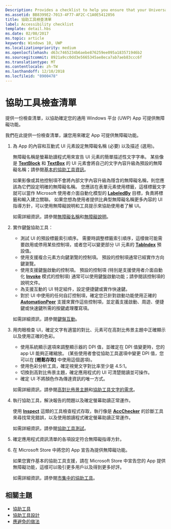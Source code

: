 ```yaml
---
Description: Provides a checklist to help you ensure that your Universal Windows Platform (UWP) app is accessible.
ms.assetid: BB8399E2-7013-4F77-AF2C-C1A0E5412856
title: 協助工具檢查清單
label: Accessibility checklist
template: detail.hbs
ms.date: 02/08/2017
ms.topic: article
keywords: Windows 10, UWP
ms.localizationpriority: medium
ms.openlocfilehash: d63c7465234b6aebe876259ee095a183571946b2
ms.sourcegitcommit: 8921a9cc0dd3e5665345ae8eca7ab7aeb83ccc6f
ms.translationtype: MT
ms.contentlocale: zh-TW
ms.lasthandoff: 12/10/2018
ms.locfileid: "8900478"
---
```

# <a name="accessibility-checklist"></a>協助工具檢查清單



提供一份檢查清單，以協助確定您的通用 Windows 平台 (UWP) App 可提供無障礙功能。

我們在此提供一份檢查清單，讓您用來確定 App 可提供無障礙功能。

1.  為 App 的內容和互動式 UI 元素設定無障礙名稱 (必要) 以及描述 (選用)。

    無障礙名稱是螢幕助讀程式用來宣告 UI 元素的簡單描述性文字字串。 某些像是 [**TextBlock**](https://msdn.microsoft.com/library/windows/apps/BR209652) 和 [**TextBox**](https://msdn.microsoft.com/library/windows/apps/BR209683) 的 UI 元素會將自己的文字內容升級為預設的無障礙名稱；請參閱[基本的協助工具資訊](basic-accessibility-information.md#name_from_inner_text)。

    如果影像或其他控制項不會將內部文字內容升級為隱含的無障礙名稱，則您應該為它們設定明確的無障礙名稱。 您應該在表單元素使用標籤，這樣標籤文字就可以當作 Microsoft 使用者介面自動化模型的 [**LabeledBy**](https://msdn.microsoft.com/library/windows/apps/Hh759769) 目標，負責將標籤和輸入建立關聯。 如果您想為使用者提供比典型無障礙名稱更多內容的 UI 指導方針，可以使用無障礙說明和工具提示來協助使用者了解 UI。

    如需詳細資訊，請參閱[無障礙名稱](basic-accessibility-information.md#accessible_name)和[無障礙說明](basic-accessibility-information.md)。

2.  實作鍵盤協助工具：

    * 測試 UI 的預設標籤索引順序。 需要時調整標籤索引順序，這樣做可能需要啟用或停用某些控制項，或者您可以變更部分 UI 元素的 [**TabIndex**](https://msdn.microsoft.com/library/windows/apps/BR209461) 預設值。
    * 使用支援複合元素方向鍵瀏覽的控制項。 預設的控制項通常已經實作方向鍵瀏覽。
    * 使用支援鍵盤啟動的控制項。 預設的控制項 (特別是支援使用者介面自動化 [**Invoke**](https://msdn.microsoft.com/library/windows/apps/BR242582) 模式的控制項) 通常可以使用鍵盤啟動功能；請參閱該控制項的說明文件。
    * 為支援互動的 UI 特定組件，設定便捷鍵或實作快速鍵。
    * 對於 UI 中使用的任何自訂控制項，確定您已針對啟動功能使用正確的 [**AutomationPeer**](https://msdn.microsoft.com/library/windows/apps/BR209185) 支援來實作這些控制項，並定義支援啟動、周遊、便捷鍵或快速鍵所需的按鍵處理覆寫項。

    如需詳細資訊，請參閱[鍵盤互動](https://msdn.microsoft.com/library/windows/apps/Mt185607)。

3.  用肉眼檢查 UI，確定文字有適當的對比、元素可在高對比佈景主題中正確顯示以及使用正確的色彩。

    * 使用系統顯示選項來調整顯示器的 DPI 值，並確定在 DPI 值變更時，您的 app UI 能夠正確縮放。 (某些使用者會從協助工具選項中變更 DPI 值，您可以在 **\[輕鬆存取\]** 中使用這個選項)。
    * 使用色彩分析工具，確定視覺文字對比率至少是 4.5:1。
    * 切換到高對比佈景主題，確定應用程式的 UI 可清楚閱讀並可操作。
    * 確定 UI 不將顏色作為傳達資訊的唯一方式。

    如需詳細資訊，請參閱[高對比佈景主題](high-contrast-themes.md)和[協助工具文字的需求](accessible-text-requirements.md)。

4.  執行協助工具，解決報告的問題以及確定螢幕助讀正常運作。

    使用 [**Inspect**](https://msdn.microsoft.com/library/windows/desktop/Dd318521) 這類的工具檢查程式存取，執行像是 [**AccChecker**](https://msdn.microsoft.com/library/windows/desktop/Hh920985) 的診斷工具來尋找常見錯誤，以及使用朗讀程式確定螢幕助讀正常運作。

    如需詳細資訊，請參閱[協助工具測試](accessibility-testing.md)。

5.  確定應用程式資訊清單的各項設定符合無障礙指導方針。

6.  在 Microsoft Store 中將您的 App 宣告為提供無障礙功能。

    如果您實作基本的協助工具支援，請在 Microsoft Store 中宣告您的 App 提供無障礙功能，這樣可以吸引更多用戶以及得到更多好評。

    如需詳細資訊，請參閱[市集中的協助工具](accessibility-in-the-store.md)。

<span id="related_topics"/>

## <a name="related-topics"></a>相關主題  
* [協助工具](accessibility.md)
* [協助工具設計](https://msdn.microsoft.com/library/windows/apps/Hh700407)
* [應避免的做法](practices-to-avoid.md) 
